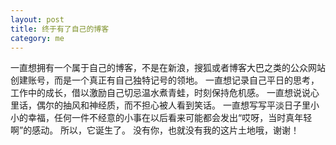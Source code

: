 ```yaml
---
layout: post
title: 终于有了自己的博客
category: me
---
```

一直想拥有一个属于自己的博客，不是在新浪，搜狐或者博客大巴之类的公众网站创建账号，而是一个真正有自己独特记号的领地。
一直想记录自己平日的思考，工作中的成长，借以激励自己切忌温水煮青蛙，时刻保持危机感。
一直想说说心里话，偶尔的抽风和神经质，而不担心被人看到笑话。
一直想写写平淡日子里小小的幸福，任何一件不经意的小事在以后看来可能都会发出“哎呀，当时真年轻啊”的感动。
所以，它诞生了。
没有你，也就没有我的这片土地哦，谢谢！
